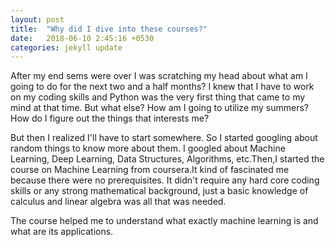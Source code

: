 ```yaml
---
layout: post
title:  "Why did I dive into these courses?"
date:   2018-06-10 2:45:16 +0530
categories: jekyll update
---
```

After my end sems were over I was scratching my head about what am I going to do for the next two and a half months? I knew that I have to work on my coding skills and Python was the very first thing that came to my mind at that time. But what else? How am I going to utilize my summers? How do I figure out the things that interests me?

But then I realized I'll have to start somewhere. So I started googling about random things to know more about them. I googled about Machine Learning, Deep Learning, Data Structures, Algorithms, etc.Then,I started the course on Machine Learning from coursera.It kind of fascinated me because there were no prerequisites. It didn't require any hard core coding skills or any strong mathematical background, just a basic knowledge of calculus and linear algebra was all that was needed.

The course helped me to understand what exactly machine learning is and what are its applications.


